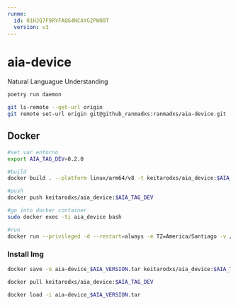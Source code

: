 ```yaml
---
runme:
  id: 01HJQ7F9RYFAQG4NCAYG2PW00T
  version: v3
---
```


# aia-device

Natural Languague Understanding

```sh {"id":"01HJQ7F9RXZBJJ4YEQA7Q49GYF"}
poetry run daemon

git ls-remote --get-url origin 
git remote set-url origin git@github_ranmadxs:ranmadxs/aia-device.git
```

## Docker

```sh {"id":"01HJV2GKHFHRCW2MAYBX6DWF7V"}
#set var entorno
export AIA_TAG_DEV=0.2.0
```

```sh {"id":"01HJQ7F9RXZBJJ4YEQAAH1BXHZ"}
#build
docker build . --platform linux/arm64/v8 -t keitarodxs/aia_device:$AIA_TAG_DEV

#push
docker push keitarodxs/aia_device:$AIA_TAG_DEV

#go into docker container
sudo docker exec -ti aia_device bash

#run
docker run --privileged -d --restart=always -e TZ=America/Santiago -v /home/ranmadxs/aia/aia-device/target:/app/target --net=bridge --name aia_device --env-file .env keitarodxs/aia_device:$AIA_TAG_DEV

```

### Install Img

```sh {"id":"01HJQ7F9RXZBJJ4YEQAAX4XA1Y"}
docker save -o aia-device_$AIA_VERSION.tar keitarodxs/aia_device:$AIA_TAG_DEV

docker pull keitarodxs/aia_device:$AIA_TAG_DEV

docker load -i aia-device_$AIA_VERSION.tar
```
